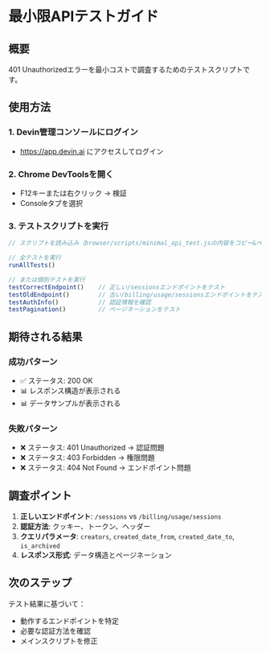 # 最小限APIテストガイド

## 概要

401 Unauthorizedエラーを最小コストで調査するためのテストスクリプトです。

## 使用方法

### 1. Devin管理コンソールにログイン
- https://app.devin.ai にアクセスしてログイン

### 2. Chrome DevToolsを開く
- F12キーまたは右クリック → 検証
- Consoleタブを選択

### 3. テストスクリプトを実行

```javascript
// スクリプトを読み込み（browser/scripts/minimal_api_test.jsの内容をコピー&ペースト）

// 全テストを実行
runAllTests()

// または個別テストを実行
testCorrectEndpoint()    // 正しい/sessionsエンドポイントをテスト
testOldEndpoint()        // 古い/billing/usage/sessionsエンドポイントをテスト
testAuthInfo()           // 認証情報を確認
testPagination()         // ページネーションをテスト
```

## 期待される結果

### 成功パターン
- ✅ ステータス: 200 OK
- 📊 レスポンス構造が表示される
- 📊 データサンプルが表示される

### 失敗パターン
- ❌ ステータス: 401 Unauthorized → 認証問題
- ❌ ステータス: 403 Forbidden → 権限問題
- ❌ ステータス: 404 Not Found → エンドポイント問題

## 調査ポイント

1. **正しいエンドポイント**: `/sessions` vs `/billing/usage/sessions`
2. **認証方法**: クッキー、トークン、ヘッダー
3. **クエリパラメータ**: `creators`, `created_date_from`, `created_date_to`, `is_archived`
4. **レスポンス形式**: データ構造とページネーション

## 次のステップ

テスト結果に基づいて：
- 動作するエンドポイントを特定
- 必要な認証方法を確認
- メインスクリプトを修正

